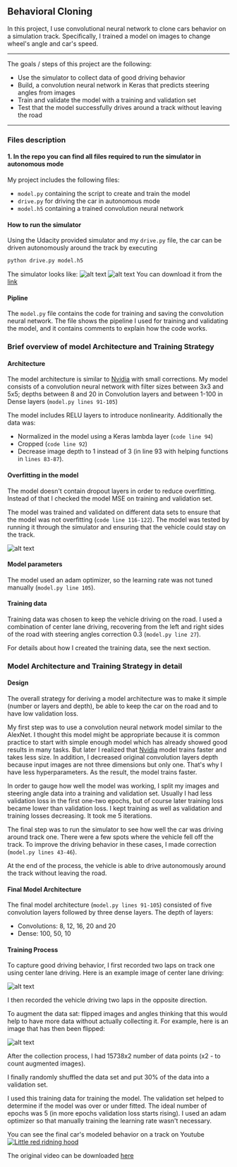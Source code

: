 ## Behavioral Cloning ##

In this project, I use convolutional neural network to clone cars behavior on a simulation track. Specifically, I trained a model on images to change wheel's angle and car's speed.

---

The goals / steps of this project are the following:
* Use the simulator to collect data of good driving behavior
* Build, a convolution neural network in Keras that predicts steering angles from images
* Train and validate the model with a training and validation set
* Test that the model successfully drives around a track without leaving the road

[//]: # (Image References)

[image1]: ./Images/output_5_1.png "Normal Image"
[image2]: ./Images/output_5_1_flip.png "Flipped Image"
[image3]: ./Images/output_15_0.png "MSE"
[image4]: ./Images/simulator1.jpeg "simulator"
[image5]: ./Images/simulator2.jpeg "simulator"


---
### Files description 

#### 1. In the repo you can find all files required to run the simulator in autonomous mode

My project includes the following files:
* `model.py` containing the script to create and train the model
* `drive.py` for driving the car in autonomous mode
* `model.h5` containing a trained convolution neural network 

#### How to run the simulator
Using the Udacity provided simulator and my `drive.py` file, the car can be driven autonomously around the track by executing 
```sh
python drive.py model.h5
```
The simulator looks like:
![alt text][image4]
![alt text][image5]
You can download it from the [link](https://classroom.udacity.com/nanodegrees/nd013/parts/fbf77062-5703-404e-b60c-95b78b2f3f9e/modules/6df7ae49-c61c-4bb2-a23e-6527e69209ec/lessons/46a70500-493e-4057-a78e-b3075933709d/concepts/1c9f7e68-3d2c-4313-9c8d-5a9ed42583dc)

#### Pipline

The `model.py` file contains the code for training and saving the convolution neural network. The file shows the pipeline I used for training and validating the model, and it contains comments to explain how the code works.

### Brief overview of model Architecture and Training Strategy

#### Architecture

The model architecture is similar to [Nvidia](https://devblogs.nvidia.com/deep-learning-self-driving-cars/) with small corrections. My model consists of a convolution neural network with filter sizes between 3x3 and 5x5; depths between 8 and 20 in Convolution layers and between 1-100 in Dense layers (`model.py lines 91-105`) 

The model includes RELU layers to introduce nonlinearity.
Additionally the data was:
* Normalized in the model using a Keras lambda layer (`code line 94`)
* Cropped (`code line 92`)
* Decrease image depth to 1 instead of 3 (in line 93 with helping functions in `lines 83-87`).

#### Overfitting in the model

The model doesn't contain dropout layers in order to reduce overfitting. Instead of that I checked the model MSE on training and validation set. 

The model was trained and validated on different data sets to ensure that the model was not overfitting (`code line 116-122`). The model was tested by running it through the simulator and ensuring that the vehicle could stay on the track.

![alt text][image3]

#### Model parameters

The model used an adam optimizer, so the learning rate was not tuned manually (`model.py line 105`).

#### Training data

Training data was chosen to keep the vehicle driving on the road. I used a combination of center lane driving, recovering from the left and right sides of the road with steering angles correction 0.3 (`model.py line 27`).

For details about how I created the training data, see the next section. 

### Model Architecture and Training Strategy in detail

#### Design

The overall strategy for deriving a model architecture was to make it simple (number or layers and depth), be able to keep the car on the road and to have low validation loss.

My first step was to use a convolution neural network model similar to the AlexNet. I thought this model might be appropriate because it is common practice to start with simple enough model which has already showed good results in many tasks. But later I realized that [Nvidia](https://devblogs.nvidia.com/deep-learning-self-driving-cars/) model trains faster and takes less size. In addition, I decreased original convolution layers depth because input images are not three dimensions but only one. That's why I have less hyperparameters. As the result, the model trains faster.

In order to gauge how well the model was working, I split my images and steering angle data into a training and validation set. Usually I had less validation loss in the first one-two epochs, but of course later training loss became lower than validation loss. I kept training as well as validation and training losses decreasing. It took me 5 iterations. 

The final step was to run the simulator to see how well the car was driving around track one. There were a few spots where the vehicle fell off the track. To improve the driving behavior in these cases, I made correction (`model.py lines 43-46`). 

At the end of the process, the vehicle is able to drive autonomously around the track without leaving the road.

#### Final Model Architecture

The final model architecture (`model.py lines 91-105`) consisted of five convolution layers followed by three dense layers. The depth of layers:
* Convolutions: 8, 12, 16, 20 and 20
* Dense: 100, 50, 10


#### Training Process

To capture good driving behavior, I first recorded two laps on track one using center lane driving. Here is an example image of center lane driving:

![alt text][image1]

I then recorded the vehicle driving two laps in the opposite direction.

To augment the data sat: flipped images and angles thinking that this would help to have more data without actually collecting it. For example, here is an image that has then been flipped:

![alt text][image2]

After the collection process, I had 15738x2 number of data points (x2 - to count augmented images).

I finally randomly shuffled the data set and put 30% of the data into a validation set. 

I used this training data for training the model. The validation set helped to determine if the model was over or under fitted. The ideal number of epochs was 5 (in more epochs validation loss starts rising). I used an adam optimizer so that manually training the learning rate wasn't necessary.

You can see the final car's modeled behavior on a track on Youtube [![Little red ridning hood](./Images/videosim.jpeg)](https://youtu.be/v2irPlgY1o0 "Video example - Click to Watch!")

The original video can be downloaded [here](https://github.com/MingalievDinar/BehavioralCloning/blob/master/SDCSimulation.mp4)

